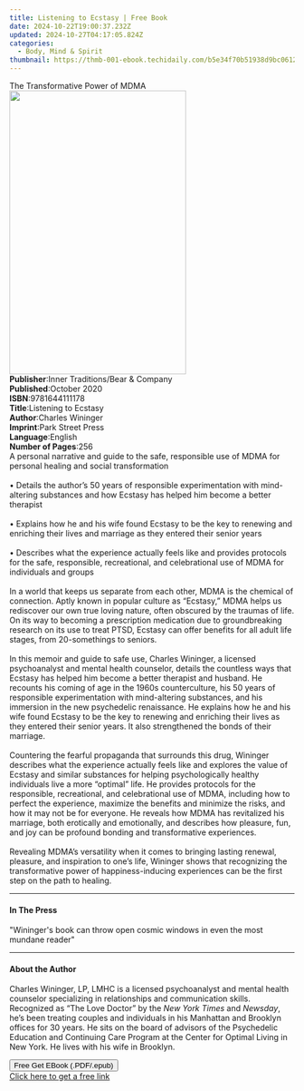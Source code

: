 ```yaml
---
title: Listening to Ecstasy | Free Book
date: 2024-10-22T19:00:37.232Z
updated: 2024-10-27T04:17:05.824Z
categories:
  - Body, Mind & Spirit
thumbnail: https://thmb-001-ebook.techidaily.com/b5e34f70b51938d9bc0612cba9c7dcc7c0c04127820c2053706b760ffd310580.jpg
---
```

<main id="book-container">
  <div class="flex flex-col">
    <div class="book-brief flex-1 py-6 px-4 sm:p-6 md:py-10 md:px-8">
      <!-- brief-->
      <div class="book-brief-main">The Transformative Power of MDMA</div>
    </div>
    <div
      class="book-meta-info flex-1 grid gap-4 col-start-1 col-end-3 row-start-1 sm:mb-6 sm:grid-cols-4 lg:gap-6 lg:col-start-2 lg:row-end-6 lg:row-span-6 lg:mb-0"
    >
      <div
        class="book-meta-info-left place-content-center mt-4 p-4 text-sm leading-6 col-start-2 col-span-2 dark:text-slate-400"
      >
        <img
          class="w-full h-500 object-cover rounded-lg sm:h-255 sm:col-span-2 lg:col-span-full"
          src="https://img-001-ebook.techidaily.com/2961f2e8640cc82b9dd81dd03974fd8c507b67293a4897265a8d2805f3a05447.jpg"
          alt=""
          width="312"
          height="500"
        />
      </div>
      <div
        class="book-meta-info-right mt-2 col-start-1 row-start-2 col-span-3 self-center"
      >
        <!-- meta data  -->
        <div class="flex flex-col px-4 md:px-8">
          <div class="flex-1">
            <strong>Publisher</strong>:<span class="px-2"
              >Inner Traditions/Bear &amp; Company</span
            >
          </div>
          <div class="flex-1">
            <strong>Published</strong>:<span class="px-2">October 2020</span>
          </div>
          <div class="flex-1">
            <strong>ISBN</strong>:<span class="px-2">9781644111178</span>
          </div>
          <div class="flex-1">
            <strong>Title</strong>:<span class="px-2"
              >Listening to Ecstasy</span
            >
          </div>
          <div class="flex-1">
            <strong>Author</strong>:<span class="px-2">Charles Wininger</span>
          </div>
          <div class="flex-1">
            <strong>Imprint</strong>:<span class="px-2">Park Street Press</span>
          </div>
          <div class="flex-1">
            <strong>Language</strong>:<span class="px-2">English</span>
          </div>
          <div class="flex-1">
            <strong>Number of Pages</strong>:<span class="px-2">256</span>
          </div>
        </div>
      </div>
    </div>
    <div class="book-description flex-1 py-6 px-4 sm:p-6 md:py-10 md:px-8">
      <div class="book-description-main">
        <div accordion-content="" id="description">
          A personal narrative and guide to the safe, responsible use of MDMA
          for personal healing and social transformation <br /><br />• Details
          the author’s 50 years of responsible experimentation with
          mind-altering substances and how Ecstasy has helped him become a
          better therapist <br /><br />• Explains how he and his wife found
          Ecstasy to be the key to renewing and enriching their lives and
          marriage as they entered their senior years <br /><br />• Describes
          what the experience actually feels like and provides protocols for the
          safe, responsible, recreational, and celebrational use of MDMA for
          individuals and groups <br /><br />In a world that keeps us separate
          from each other, MDMA is the chemical of connection. Aptly known in
          popular culture as “Ecstasy,” MDMA helps us rediscover our own true
          loving nature, often obscured by the traumas of life. On its way to
          becoming a prescription medication due to groundbreaking research on
          its use to treat PTSD, Ecstasy can offer benefits for all adult life
          stages, from 20-somethings to seniors. <br /><br />In this memoir and
          guide to safe use, Charles Wininger, a licensed psychoanalyst and
          mental health counselor, details the countless ways that Ecstasy has
          helped him become a better therapist and husband. He recounts his
          coming of age in the 1960s counterculture, his 50 years of responsible
          experimentation with mind-altering substances, and his immersion in
          the new psychedelic renaissance. He explains how he and his wife found
          Ecstasy to be the key to renewing and enriching their lives as they
          entered their senior years. It also strengthened the bonds of their
          marriage. <br /><br />Countering the fearful propaganda that surrounds
          this drug, Wininger describes what the experience actually feels like
          and explores the value of Ecstasy and similar substances for helping
          psychologically healthy individuals live a more “optimal” life. He
          provides protocols for the responsible, recreational, and
          celebrational use of MDMA, including how to perfect the experience,
          maximize the benefits and minimize the risks, and how it may not be
          for everyone. He reveals how MDMA has revitalized his marriage, both
          erotically and emotionally, and describes how pleasure, fun, and joy
          can be profound bonding and transformative experiences.
          <br /><br />Revealing MDMA’s versatility when it comes to bringing
          lasting renewal, pleasure, and inspiration to one’s life, Wininger
          shows that recognizing the transformative power of happiness-inducing
          experiences can be the first step on the path to healing.
        </div>
        <div class="accordion-fader"></div>
      </div>
    </div>
    <div class="book-excerpts flex-1 py-6 px-4 sm:p-6 md:py-10 md:px-8">
      <!-- excerpts-->
      <div class="book-excerpts-main">
        <hr />
        <h4 class="placeholder placeholder-heading">
          <span>In The Press</span>
        </h4>
        <p>
          "Wininger's book can throw open cosmic windows in even the most
          mundane reader"
        </p>
      </div>
    </div>
    <div class="book-about-author flex-1 py-6 px-4 sm:p-6 md:py-10 md:px-8">
      <!-- about author-->
      <div class="book-main-author-main">
        <hr />
        <h4 class="placeholder placeholder-heading">
          <span>About the Author</span>
        </h4>
        <p>
          Charles Wininger, LP, LMHC is a licensed psychoanalyst and mental
          health counselor specializing in relationships and communication
          skills. Recognized as “The Love Doctor” by the
          <i>New York Times</i> and <i>Newsday</i>, he’s been treating couples
          and individuals in his Manhattan and Brooklyn offices for 30 years. He
          sits on the board of advisors of the Psychedelic Education and
          Continuing Care Program at the Center for Optimal Living in New York.
          He lives with his wife in Brooklyn.
        </p>
      </div>
    </div>
    <div class="book-free-get flex-1 py-6 px-4 sm:p-6 md:py-10 md:px-8">
      <button
        id="btn-free-get"
        class="bg-blue-500 hover:bg-blue-700 text-white font-bold py-2 px-4 rounded"
      >
        Free Get EBook (.PDF/.epub)
      </button>
      <div id="countdown-display" class="px-2 text-lg mt-2"></div>
      <a
        id="free-link"
        class="hidden bg-blue-500 hover:bg-blue-700 text-white font-bold py-2 px-4 rounded"
        href="https://www.ebooks.com/en-us/book/209961606/listening-to-ecstasy/charles-wininger/"
        target="_blank"
        >Click here to get a free link</a
      >
    </div>
    <script>
      let countdownTime = 0;
      let countdownInterval = null;
      document
        .getElementById('btn-free-get')
        .addEventListener('click', startCountdown);
      function startCountdown() {
        countdownTime = new Date().getTime() + 60000 * 3;
        countdownInterval = setInterval(updateCountdown, 1000);
        document.getElementById('btn-free-get').disabled = true;
        document
          .getElementById('btn-free-get')
          .classList.add('bg-gray-500', 'cursor-not-allowed');
      }
      function updateCountdown() {
        let currentTime = new Date().getTime();
        let timeLeft = countdownTime - currentTime;
        let secondsLeft = Math.floor(timeLeft / 1000);
        document.getElementById('countdown-display').innerHTML =
          `Remaining time: ${secondsLeft} seconds.`;
        if (secondsLeft <= 0) {
          clearInterval(countdownInterval);
          document.getElementById('btn-free-get').classList.add('hidden');
          document.getElementById('free-link').classList.remove('hidden');
          document.getElementById('countdown-display').innerHTML = '';
        }
      }
    </script>
  </div>
</main>

<ins class="adsbygoogle"
      style="display:block"
      data-ad-client="ca-pub-7571918770474297"
      data-ad-slot="8358498916"
      data-ad-format="auto"
      data-full-width-responsive="true"></ins>
    